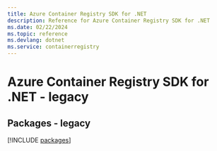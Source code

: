 ```yaml
---
title: Azure Container Registry SDK for .NET
description: Reference for Azure Container Registry SDK for .NET
ms.date: 02/22/2024
ms.topic: reference
ms.devlang: dotnet
ms.service: containerregistry
---
```

# Azure Container Registry SDK for .NET - legacy
## Packages - legacy
[!INCLUDE [packages](container-registry-index.md)]
